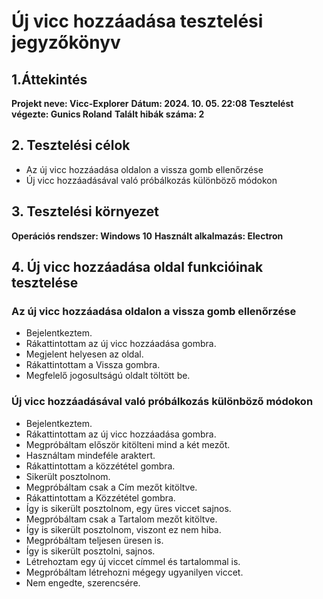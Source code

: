 # Új vicc hozzáadása tesztelési jegyzőkönyv
## 1.Áttekintés
**Projekt neve: Vicc-Explorer**
**Dátum: 2024. 10. 05. 22:08**
**Tesztelést végezte: Gunics Roland**
**Talált hibák száma: 2**

## 2. Tesztelési célok
- Az új vicc hozzáadása oldalon a vissza gomb ellenőrzése
- Új vicc hozzáadásával való próbálkozás különböző módokon

## 3. Tesztelési környezet
**Operációs rendszer: Windows 10**
**Használt alkalmazás: Electron**

## 4. Új vicc hozzáadása oldal funkcióinak tesztelése

### Az új vicc hozzáadása oldalon a vissza gomb ellenőrzése
+ Bejelentkeztem.
+ Rákattintottam az új vicc hozzáadása gombra.
+ Megjelent helyesen az oldal.
+ Rákattintottam a Vissza gombra.
+ Megfelelő jogosultságú oldalt töltött be.

### Új vicc hozzáadásával való próbálkozás különböző módokon
+ Bejelentkeztem.
+ Rákattintottam az új vicc hozzáadása gombra.
+ Megpróbáltam először kitölteni mind a két mezőt.
+ Használtam mindeféle araktert.
+ Rákattintottam a közzététel gombra.
+ Sikerült posztolnom.
+ Megpróbáltam csak a Cím mezőt kitöltve.
+ Rákattintottam a Közzététel gombra.
+ Így is sikerült posztolnom, egy üres viccet sajnos.
+ Megpróbáltam csak a Tartalom mezőt kitöltve.
+ Így is sikerült posztolnom, viszont ez nem hiba.
+ Megpróbáltam teljesen üresen is.
+ Így is sikerült posztolni, sajnos.
+ Létrehoztam egy új viccet címmel és tartalommal is.
+ Megpróbáltam létrehozni mégegy ugyanilyen viccet.
+ Nem engedte, szerencsére.
